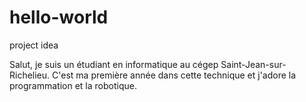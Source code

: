# hello-world
project idea

Salut, je suis un étudiant en informatique au cégep Saint-Jean-sur-Richelieu. C'est ma première année dans cette technique et j'adore la programmation et la robotique.
